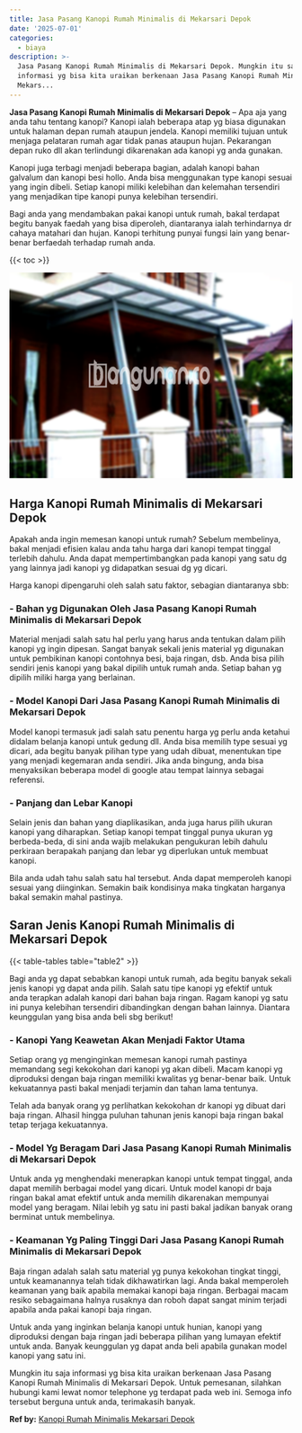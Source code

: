 ```yaml
---
title: Jasa Pasang Kanopi Rumah Minimalis di Mekarsari Depok
date: '2025-07-01'
categories:
  - biaya
description: >-
  Jasa Pasang Kanopi Rumah Minimalis di Mekarsari Depok. Mungkin itu saja
  informasi yg bisa kita uraikan berkenaan Jasa Pasang Kanopi Rumah Minimalis di
  Mekars...
---
```


**Jasa Pasang Kanopi Rumah Minimalis di Mekarsari Depok** – Apa aja yang anda tahu tentang kanopi? Kanopi ialah beberapa atap yg biasa digunakan untuk halaman depan rumah ataupun jendela. Kanopi memiliki tujuan untuk menjaga pelataran rumah agar tidak panas ataupun hujan. Pekarangan depan ruko dll akan terlindungi dikarenakan ada kanopi yg anda gunakan.

Kanopi juga terbagi menjadi beberapa bagian, adalah kanopi bahan galvalum dan kanopi besi hollo. Anda bisa menggunakan type kanopi sesuai yang ingin dibeli. Setiap kanopi miliki kelebihan dan kelemahan tersendiri yang menjadikan tipe kanopi punya kelebihan tersendiri.

Bagi anda yang mendambakan pakai kanopi untuk rumah, bakal terdapat begitu banyak faedah yang bisa diperoleh, diantaranya ialah terhindarnya dr cahaya matahari dan hujan. Kanopi terhitung punyai fungsi lain yang benar-benar berfaedah terhadap rumah anda.

{{< toc >}}

![Jasa Pasang Kanopi Rumah Minimalis di Mekarsari Depok](/images/harga-kanopi-minimalis-43.png)

## Harga Kanopi Rumah Minimalis di Mekarsari Depok

Apakah anda ingin memesan kanopi untuk rumah? Sebelum membelinya, bakal menjadi efisien kalau anda tahu harga dari kanopi tempat tinggal terlebih dahulu. Anda dapat mempertimbangkan pada kanopi yang satu dg yang lainnya jadi kanopi yg didapatkan sesuai dg yg dicari.

Harga kanopi dipengaruhi oleh salah satu faktor, sebagian diantaranya sbb:

### \- Bahan yg Digunakan Oleh Jasa Pasang Kanopi Rumah Minimalis di Mekarsari Depok

Material menjadi salah satu hal perlu yang harus anda tentukan dalam pilih kanopi yg ingin dipesan. Sangat banyak sekali jenis material yg digunakan untuk pembikinan kanopi contohnya besi, baja ringan, dsb. Anda bisa pilih sendiri jenis kanopi yang bakal dipilih untuk rumah anda. Setiap bahan yg dipilih miliki harga yang berlainan.

### \- Model Kanopi Dari Jasa Pasang Kanopi Rumah Minimalis di Mekarsari Depok

Model kanopi termasuk jadi salah satu penentu harga yg perlu anda ketahui didalam belanja kanopi untuk gedung dll. Anda bisa memilih type sesuai yg dicari, ada begitu banyak pilihan type yang udah dibuat, menentukan tipe yang menjadi kegemaran anda sendiri. Jika anda bingung, anda bisa menyaksikan beberapa model di google atau tempat lainnya sebagai referensi.

### \- Panjang dan Lebar Kanopi

Selain jenis dan bahan yang diaplikasikan, anda juga harus pilih ukuran kanopi yang diharapkan. Setiap kanopi tempat tinggal punya ukuran yg berbeda-beda, di sini anda wajib melakukan pengukuran lebih dahulu perkiraan berapakah panjang dan lebar yg diperlukan untuk membuat kanopi.

Bila anda udah tahu salah satu hal tersebut. Anda dapat memperoleh kanopi sesuai yang diinginkan. Semakin baik kondisinya maka tingkatan harganya bakal semakin mahal pastinya.

## Saran Jenis Kanopi Rumah Minimalis di Mekarsari Depok

{{< table-tables table="table2" >}}

Bagi anda yg dapat sebabkan kanopi untuk rumah, ada begitu banyak sekali jenis kanopi yg dapat anda pilih. Salah satu tipe kanopi yg efektif untuk anda terapkan adalah kanopi dari bahan baja ringan. Ragam kanopi yg satu ini punya kelebihan tersendiri dibandingkan dengan bahan lainnya. Diantara keunggulan yang bisa anda beli sbg berikut!

### \- Kanopi Yang Keawetan Akan Menjadi Faktor Utama

Setiap orang yg menginginkan memesan kanopi rumah pastinya memandang segi kekokohan dari kanopi yg akan dibeli. Macam kanopi yg diproduksi dengan baja ringan memiliki kwalitas yg benar-benar baik. Untuk kekuatannya pasti bakal menjadi terjamin dan tahan lama tentunya.

Telah ada banyak orang yg perlihatkan kekokohan dr kanopi yg dibuat dari baja ringan. Alhasil hingga puluhan tahunan jenis kanopi baja ringan bakal tetap terjaga kekuatannya.

### \- Model Yg Beragam Dari Jasa Pasang Kanopi Rumah Minimalis di Mekarsari Depok

Untuk anda yg menghendaki menerapkan kanopi untuk tempat tinggal, anda dapat memilih berbagai model yang dicari. Untuk model kanopi dr baja ringan bakal amat efektif untuk anda memilih dikarenakan mempunyai model yang beragam. Nilai lebih yg satu ini pasti bakal jadikan banyak orang berminat untuk membelinya.

### \- Keamanan Yg Paling Tinggi Dari Jasa Pasang Kanopi Rumah Minimalis di Mekarsari Depok

Baja ringan adalah salah satu material yg punya kekokohan tingkat tinggi, untuk keamanannya telah tidak dikhawatirkan lagi. Anda bakal memperoleh keamanan yang baik apabila memakai kanopi baja ringan. Berbagai macam resiko sebagaimana halnya rusaknya dan roboh dapat sangat minim terjadi apabila anda pakai kanopi baja ringan.

Untuk anda yang inginkan belanja kanopi untuk hunian, kanopi yang diproduksi dengan baja ringan jadi beberapa pilihan yang lumayan efektif untuk anda. Banyak keunggulan yg dapat anda beli apabila gunakan model kanopi yang satu ini.

Mungkin itu saja informasi yg bisa kita uraikan berkenaan Jasa Pasang Kanopi Rumah Minimalis di Mekarsari Depok. Untuk pemesanan, silahkan hubungi kami lewat nomor telephone yg terdapat pada web ini. Semoga info tersebut berguna untuk anda, terimakasih banyak.

**Ref by:**  [Kanopi Rumah Minimalis Mekarsari Depok](https://id.wikipedia.org/wiki/Kanopi)
